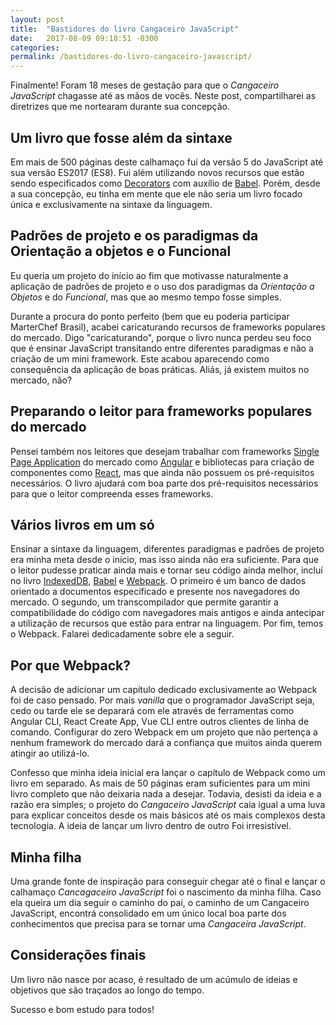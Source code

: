 ```yaml
---
layout: post
title:  "Bastidores do livro Cangaceiro JavaScript"
date:   2017-08-09 09:18:51 -0300
categories:
permalink: /bastidores-do-livro-cangaceiro-javascript/
---
```


Finalmente! Foram 18 meses de gestação para que o *Cangaceiro JavaScript* chagasse até as mãos de vocês. Neste post, compartilharei as diretrizes que me nortearam durante sua concepção. 

## Um livro que fosse além da sintaxe

Em mais de 500 páginas deste calhamaço fui da versão 5 do JavaScript até sua versão ES2017 (ES8). Fui além utilizando novos recursos que estão sendo especificados como <a href="https://github.com/tc39/proposal-decorators">Decorators</a> com auxílio de <a href="https://babeljs.io/">Babel</a>. Porém, desde a sua concepção, eu tinha em mente que ele não seria um livro focado única e exclusivamente na sintaxe da linguagem.

## Padrões de projeto e os paradigmas da Orientação a objetos e o Funcional

Eu queria um projeto do início ao fim que motivasse naturalmente a aplicação de padrões de projeto e o uso dos paradigmas da *Orientação a Objetos* e do *Funcional*, mas que ao mesmo tempo fosse simples. 

Durante a procura do ponto perfeito (bem que eu poderia participar MarterChef Brasil), acabei caricaturando recursos de frameworks populares do mercado. Digo "caricaturando", porque o livro nunca perdeu seu foco que é ensinar JavaScript transitando entre diferentes paradigmas e não a criação de um mini framework. Este acabou aparecendo como consequência da aplicação de boas práticas. Aliás, já existem muitos no mercado, não?

## Preparando o leitor para frameworks populares do mercado

Pensei também nos leitores que desejam trabalhar com frameworks <a href="http://hipsters.tech/single-page-applications-hipsters-16/" target="_blank">Single Page Application</a> do mercado como <a href="https://angular.io/" target="_blank">Angular</a> e bibliotecas para criação de componentes como <a href="https://facebook.github.io/react/">React</a>, mas que ainda não possuem os pré-requisitos necessários. O livro ajudará com boa parte dos pré-requisitos necessários para que o leitor compreenda esses frameworks.

## Vários livros em um só

Ensinar a sintaxe da linguagem, diferentes paradigmas e padrões de projeto era minha meta desde o início, mas isso ainda não era suficiente. Para que o leitor pudesse praticar ainda mais e tornar seu código ainda melhor, incluí no livro <a href="https://developer.mozilla.org/pt-BR/docs/IndexedDB" target="_blank">IndexedDB</a>, <a href="https://babeljs.io/">Babel</a> e <a href="https://webpack.github.io/">Webpack</a>. O primeiro é um banco de dados orientado a documentos especificado e presente nos navegadores do mercado. O segundo, um transcompilador que permite garantir a compatibilidade do código com navegadores mais antigos e ainda antecipar a utilização de recursos que estão para entrar na linguagem. Por fim, temos o Webpack. Falarei dedicadamente sobre ele a seguir.

## Por que Webpack?

A decisão de adicionar um capítulo dedicado exclusivamente ao Webpack foi de caso pensado. Por mais *vanilla* que o programador JavaScript seja, cedo ou tarde ele se deparará com ele através de ferramentas como Angular CLI, React Create App, Vue CLI entre outros clientes de linha de comando. Configurar do zero Webpack em um projeto que não pertença a nenhum framework do mercado dará a confiança que muitos ainda querem atingir ao utilizá-lo.

Confesso que minha ideia inicial era lançar o capítulo de Webpack como um livro em separado. As mais de 50 páginas eram suficientes para um mini livro completo que não deixaria nada a desejar. Todavia, desisti da ideia e a razão era simples; o projeto do *Cangaceiro JavaScript* caia igual a uma luva para explicar conceitos desde os mais básicos até os mais complexos desta tecnologia. A ideia de lançar um livro dentro de outro Foi irresistível.

## Minha filha

Uma grande fonte de inspiração para conseguir chegar até o final e lançar o calhamaço *Cancagaceiro JavaScript* foi o nascimento da minha filha. Caso ela queira um dia seguir o caminho do pai, o caminho de um Cangaceiro JavaScript, encontrá consolidado em um único local boa parte dos conhecimentos que precisa para se tornar uma *Cangaceira JavaScript*.

## Considerações finais

Um livro não nasce por acaso, é resultado de um acúmulo de ideias e objetivos que são traçados ao longo do tempo.

Sucesso e bom estudo para todos!







